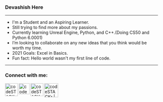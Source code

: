 ### Devashish Here
---
- I'm a Student and an Aspiring Learner.
- Still trying to find more about my passions.
- Currently learning Unreal Engine, Python, and C++.(Doing CS50 and Python 6.0001)
- I’m looking to collaborate on any new ideas that you think would be worth my time.
- 2021 Goals: Excel in Basics.
- Fun fact: Hello world wasn't my first line of code.

---

### Connect with me:

[<img align="left" alt="codeSTACKr | Twitter" width="42px" src="https://image.flaticon.com/icons/png/512/733/733579.png" />][twitter]
[<img align="left" alt="codeSTACKr | LinkedIn" width="36px" src="https://image.flaticon.com/icons/png/512/2111/2111499.png" />][linkedin]
[<img align="left" alt="codeSTACKr | Reddit" width="42px" src="https://image.flaticon.com/icons/png/512/2111/2111589.png" />][reddit]
[<img align="left" alt="codeSTACKr | YouTube" width="46px" src="https://image.flaticon.com/icons/png/512/1384/1384060.png" />][youtube]


</details>

[twitter]: https://twitter.com/Dexashish
[youtube]: https://www.youtube.com/channel/UC-PsRgaB8FlKrJjI4Wy_8ZQ
[linkedin]: https://linkedin.com/in/dexashish
[reddit]: https://www.reddit.com/user/0avortex/
